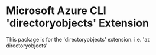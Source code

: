 Microsoft Azure CLI 'directoryobjects' Extension
==========================================

This package is for the 'directoryobjects' extension.
i.e. 'az directoryobjects'
